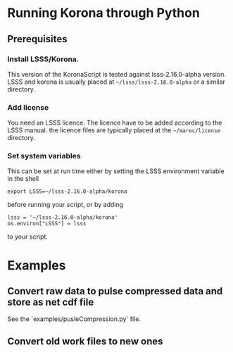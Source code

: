 # Running Korona through Python

## Prerequisites

### Install LSSS/Korona.

This version of the KoronaScript is tested against lsss-2.16.0-alpha
version. LSSS and korona is usually placed at
`~/lsss/lsss-2.16.0-alpha` or a similar directory.

### Add license 

You need an LSSS licence. The licence have to be added according to the LSSS manual. the licence files are typically placed at the `~/marec/license` directory.

### Set system variables

This can be set at run time either by setting the LSSS environment
variable in the shell
~~~
export LSSS=~/lsss-2.16.0-alpha/korona
~~~
before running your script, or by adding
~~~
lsss = '~/lsss-2.16.0-alpha/korona'
os.environ["LSSS"] = lsss
~~~
to your script.

# Examples

## Convert raw data to pulse compressed data and store as net cdf file
See the ´examples/pusleCompression.py´ file.

## Convert old work files to new ones


